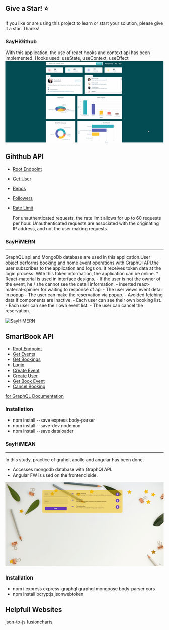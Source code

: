 ## Give a Star! :star:
If you like or are using this project to learn or start your solution, please give it a star. Thanks!

### SayHiGithub
With this application, the use of react hooks and context api has been implemented. Hooks used: useState, useContext, useEffect
![SayHiGithub](https://github.com/NisanurBulut/SayHiCode/blob/master/Trailers/Trailer_SayHiCode.gif)

## Gihthub API

- [Root Endpoint](https://api.github.com)
- [Get User](https://api.github.com/users/nisanurbulut)
- [Repos](https://api.github.com/users/nisanurbulut/repos?per_page=100)
- [Followers](https://api.github.com/users/nisanurbulut/followers)
- [Rate Limit](https://api.github.com/rate_limit)

  For unauthenticated requests, the rate limit allows for up to 60 requests per hour. Unauthenticated requests are associated with the originating IP address, and not the user making requests.


### SayHiMERN
<hr>
GraphQL api and MongoDb database are used in this application.User object performs booking and home event operations with GraphQl API.the user subscribes to the application and logs on. It receives token data at the login process. With this token information, the application can be online.
* React-material is used in interface designs.
- If the user is not the owner of the event, he / she cannot see the detail information.
- inserted react-material-spinner for waiting to response of api
- The user views event detail in popup
- The user can make the reservation via popup.
- Avoided fetching data if components are inactive.
- Each user can see their own booking list.
- Each user can see their own event list.
- The user can cancel the reservation.

![SayHiMERN](https://github.com/NisanurBulut/SayHiCode/blob/master/Trailers/Trailer_SmartBook.gif)

## SmartBook API

- [Root Endpoint](http://localhost:8000/smartBookingApi)
- [Get Events](http://localhost:8000/smartBookingApi/events)
- [Get Bookings](http://localhost:8000/smartBookingApi/bookings)
- [Login](http://localhost:8000/smartBookingApi/nisanurbulut/login)
- [Create Event](http://localhost:8000/smartBookingApi/nisanurbulut/createEvent)
- [Create User](http://localhost:8000/smartBookingApi/nisanurbulut/createUser)
- [Get Book Event](http://localhost:8000/smartBookingApi/nisanurbulut/bookEvent)
- [Cancel Booking](http://localhost:8000/smartBookingApi/nisanurbulut/cancelBooking)

[for GraphQL Documentation](https://github.com/NisanurBulut/SayHiCode/blob/master/sayHiMern/Readme.md)

### Installation
- npm install --save express body-parser
- npm install --save-dev nodemon
- npm install --save dataloader

### SayHiMEAN
<hr>
In this study, practice of grahql, apollo and angular has been done.

- Accesses mongodb database with GraphQl API.
- Angular FW is used on the frontend side.

![SayHiMEAN](https://github.com/NisanurBulut/SayHiCode/blob/master/Trailers/Trailer_SayHiMean.gif)

### Installation
- npm i express express-graphql graphql mongoose body-parser cors
- npm install bcryptjs jsonwebtoken
## Helpfull Websites
  [json-to-js](https://www.convertonline.io/convert/json-to-js) [fusioncharts](https://www.fusioncharts.com/)